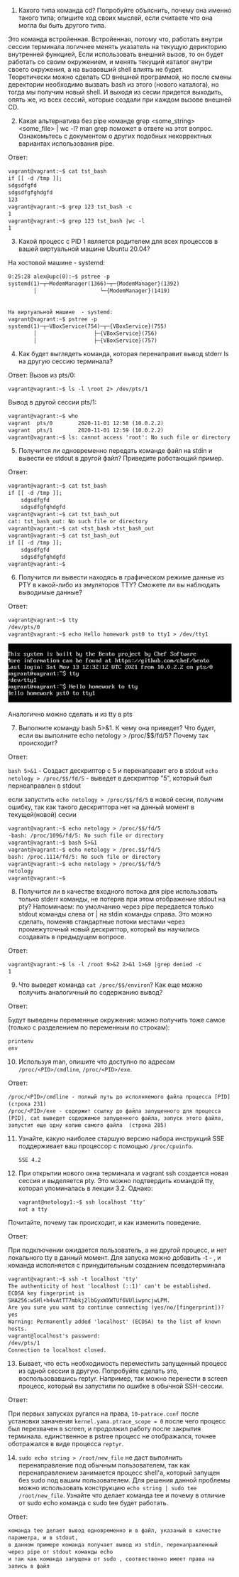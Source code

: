 1. Какого типа команда cd? Попробуйте объяснить, почему она именно такого типа; опишите ход своих мыслей, если считаете что она могла бы быть другого типа.

Это команда встройенная.
Встройенная, потому что, работать внутри сессии терминала логичнее менять указатель на текущую дерикторию внутренней функцией, 
Если использовать внешний вызов, то он будет работать со своим окружением, и менять текущий каталог внутри своего окружения, а на вызвовший shell влиять не будет.  
Теоретически можно сделать CD внешней программой, но после смены деректории необходимо вызвать bash из этого (нового каталога), но тогда мы получим новый shell. И выходя из сесии придется выходить, опять же, из всех сессий, которые создали при каждом вызове внешней CD.

2. Какая альтернатива без pipe команде grep <some_string> <some_file> | wc -l? man grep поможет в ответе на этот вопрос. Ознакомьтесь с документом о других подобных некорректных вариантах использования pipe.

Ответ:

    vagrant@vagrant:~$ cat tst_bash
    if [[ -d /tmp ]];
    sdgsdfgfd
    sdgsdfgfghdgfd
    123
    vagrant@vagrant:~$ grep 123 tst_bash -c
    1
    vagrant@vagrant:~$ grep 123 tst_bash |wc -l
    1

3. Какой процесс с PID 1 является родителем для всех процессов в вашей виртуальной машине Ubuntu 20.04?

На хостовой машине  - systemd:

    0:25:28 alex@upc(0):~$ pstree -p
    systemd(1)─┬─ModemManager(1366)─┬─{ModemManager}(1392)
            │                    └─{ModemManager}(1419)


    На виртуальной машине  - systemd:
    vagrant@vagrant:~$ pstree -p
    systemd(1)─┬─VBoxService(754)─┬─{VBoxService}(755)
            │                  ├─{VBoxService}(756)
            │                  ├─{VBoxService}(757)

4. Как будет выглядеть команда, которая перенаправит вывод stderr ls на другую сессию терминала?

Ответ:
Вызов из pts/0:

    vagrant@vagrant:~$ ls -l \root 2> /dev/pts/1
    
Вывод в другой сессии pts/1:    

    vagrant@vagrant:~$ who
    vagrant  pts/0        2020-11-01 12:58 (10.0.2.2)
    vagrant  pts/1        2020-11-01 12:59 (10.0.2.2)
    vagrant@vagrant:~$ ls: cannot access 'root': No such file or directory

5. Получится ли одновременно передать команде файл на stdin и вывести ее stdout в другой файл? Приведите работающий пример.

Ответ:

    vagrant@vagrant:~$ cat tst_bash
    if [[ -d /tmp ]];
        sdgsdfgfd
        sdgsdfgfghdgfd
    vagrant@vagrant:~$ cat tst_bash_out
    cat: tst_bash_out: No such file or directory 
    vagrant@vagrant:~$ cat <tst_bash >tst_bash_out
    vagrant@vagrant:~$ cat tst_bash_out
    if [[ -d /tmp ]];
        sdgsdfgfd
        sdgsdfgfghdgfd
    vagrant@vagrant:~$ 

6. Получится ли вывести находясь в графическом режиме данные из PTY в какой-либо из эмуляторов TTY? Сможете ли вы наблюдать выводимые данные?

Ответ:

    vagrant@vagrant:~$ tty
    /dev/pts/0
    vagrant@vagrant:~$ echo Hello homework pst0 to tty1 > /dev/tty1

![Screenshot](tty.jpg)

Аналогично можно сделать и из tty в pts

7. Выполните команду bash 5>&1. К чему она приведет? Что будет, если вы выполните echo netology > /proc/$$/fd/5? Почему так происходит?

Ответ:

`bash 5>&1` - Создаст дескриптор с 5 и перенаправит его в stdout
`echo netology > /proc/$$/fd/5` - выведет в дескриптор "5", который был пернеаправлен в stdout

если запустить `echo netology > /proc/$$/fd/5` в новой сесии, получим ошибку, так как такого дескриптора нет на данный момент в текущей(новой) сесии
    
    vagrant@vagrant:~$ echo netology > /proc/$$/fd/5
    -bash: /proc/1096/fd/5: No such file or directory
    vagrant@vagrant:~$ bash 5>&1
    vagrant@vagrant:~$ echo netology > /proc.$$/fd/5
    bash: /proc.1114/fd/5: No such file or directory
    vagrant@vagrant:~$ echo netology > /proc/$$/fd/5
    netology
    vagrant@vagrant:~$ 
    
8. Получится ли в качестве входного потока для pipe использовать только stderr команды, не потеряв при этом отображение stdout на pty? Напоминаем: по умолчанию через pipe передается только stdout команды слева от | на stdin команды справа. Это можно сделать, поменяв стандартные потоки местами через промежуточный новый дескриптор, который вы научились создавать в предыдущем вопросе.

Ответ:

    vagrant@vagrant:~$ ls -l /root 9>&2 2>&1 1>&9 |grep denied -c
    1


9. Что выведет команда `cat /proc/$$/environ`? Как еще можно получить аналогичный по содержанию вывод?

Ответ:

Будут выведены переменные окружения:
можно получить тоже самое (только с разделением по переменным по строкам):

    printenv
    env

10. Используя man, опишите что доступно по адресам `/proc/<PID>/cmdline`, `/proc/<PID>/exe`.

Ответ:

    /proc/<PID>/cmdline - полный путь до исполняемого файла процесса [PID]  (строка 231)
    /proc/<PID>/exe - содержит ссылку до файла запущенного для процесса [PID], cat выведет содержимое запущенного файла, запуск этого файла,  запустит еще одну копию самого файла  (строка 285)

11. Узнайте, какую наиболее старшую версию набора инструкций SSE поддерживает ваш процессор с помощью `/proc/cpuinfo`.

        SSE 4.2

12. При открытии нового окна терминала и vagrant ssh создается новая сессия и выделяется pty. Это можно подтвердить командой tty, которая упоминалась в лекции 3.2. Однако:

        vagrant@netology1:~$ ssh localhost 'tty'
        not a tty

Почитайте, почему так происходит, и как изменить поведение.

Ответ:

При подключении ожидается пользователь, а не другой процесс, и нет локального tty в данный момент. Для запуска можно добавить -t - , и команда исполняется c принудительным созданием псевдотерминала

    vagrant@vagrant:~$ ssh -t localhost 'tty'
    The authenticity of host 'localhost (::1)' can't be established.
    ECDSA key fingerprint is SHA256:wSHl+h4vAtTT7mbkj2lbGyxWXWTUf6VUliwpncjwLPM.
    Are you sure you want to continue connecting (yes/no/[fingerprint])? yes
    Warning: Permanently added 'localhost' (ECDSA) to the list of known hosts.
    vagrant@localhost's password:
    /dev/pts/1
    Connection to localhost closed.

13. Бывает, что есть необходимость переместить запущенный процесс из одной сессии в другую. Попробуйте сделать это, воспользовавшись reptyr. Например, так можно перенести в screen процесс, который вы запустили по ошибке в обычной SSH-сессии.

Ответ:

При первых запусках ругался на права, `10-patrace.conf`
после установки заначения  `kernel.yama.ptrace_scope = 0`
после чего процесс был перехвачен в screen, и продолжил работу после закрытия терминала. 
единственное в pstree процесс не отображался, точнее оботражался в виде процесса `reptyr`.

14. `sudo echo string > /root/new_file` не даст выполнить перенаправление под обычным пользователем, так как перенаправлением занимается процесс shell'а, который запущен без sudo под вашим пользователем. Для решения данной проблемы можно использовать конструкцию `echo string | sudo tee /root/new_file`. Узнайте что делает команда tee и почему в отличие от sudo echo команда с sudo tee будет работать.

Ответ:

    команда tee делает вывод одновременно и в файл, указаный в качестве параметра, и в stdout, 
    в данном примере команда получает вывод из stdin, перенаправленный через pipe от stdout команды echo
    и так как команда запущена от sudo , соотвественно имеет права на запись в файл 